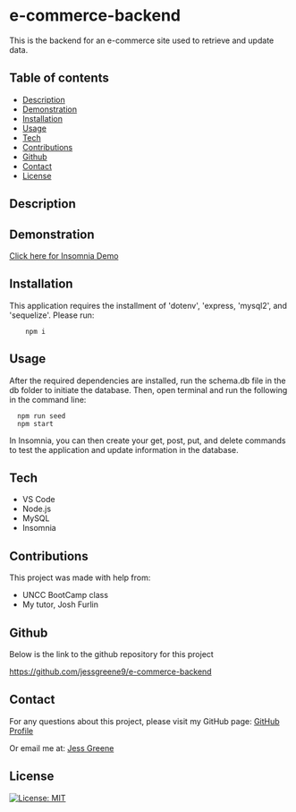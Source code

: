 # e-commerce-backend
This is the backend for an e-commerce site used to retrieve and update data.


## Table of contents

- [Description](#description)
- [Demonstration](#demonstration)
- [Installation](#installation)
- [Usage](#usage)
- [Tech](#tech)
- [Contributions](#contributions)
- [Github](#github)
- [Contact](#contact)
- [License](#license)


## Description



  

## Demonstration
[Click here for Insomnia Demo](https://drive.google.com/file/d/1lr_xHEFNDcVKVOI8p5VDShs48VNlSzFG/view)





## Installation
This application requires the installment of 'dotenv', 'express, 'mysql2', and 'sequelize'. Please run:
  ```
      npm i
  ```


## Usage
After the required dependencies are installed, run the schema.db file in the db folder to initiate the database. Then, open terminal and run the following in the command line:

  ```
    npm run seed
    npm start

  ```
In Insomnia, you can then create your get, post, put, and delete commands to test the application and update information in the database.   


## Tech

- VS Code
- Node.js
- MySQL
- Insomnia

## Contributions

This project was made with help from:

* UNCC BootCamp class
* My tutor, Josh Furlin

## Github
Below is the link to the github repository for this project

<https://github.com/jessgreene9/e-commerce-backend>

## Contact

    
For any questions about this project, please visit my GitHub page: [GitHub Profile](https://github.com/jessgreene9)
      
Or email me at: [Jess Greene](mailto:jess.greene9@gmail.com)


## License

[![License: MIT](https://img.shields.io/badge/License-MIT-yellow.svg)](https://opensource.org/licenses/MIT)